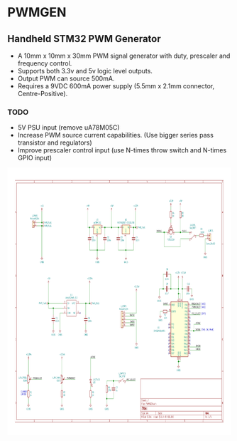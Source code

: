 # PWMGEN

## Handheld STM32 PWM Generator

* A 10mm x 10mm x 30mm PWM signal generator with duty, prescaler and frequency control. 
* Supports both 3.3v and 5v logic level outputs.
* Output PWM can source 500mA.
* Requires a 9VDC 600mA power supply (5.5mm x 2.1mm connector, Centre-Positive).

### TODO

* 5V PSU input (remove uA78M05C)
* Increase PWM source current capabilities. (Use bigger series pass transistor and regulators)
* Improve prescaler control input (use N-times throw switch and N-times GPIO input)

<img src="HW/PWMGEN/DOCS/PWMGEN.svg" width=1000 height=600> 

